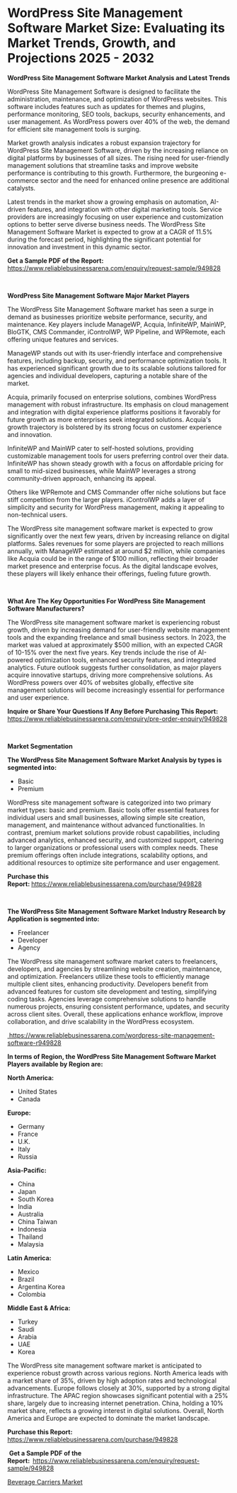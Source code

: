 <p><h1>WordPress Site Management Software Market Size: Evaluating its Market Trends, Growth, and Projections 2025 - 2032</h1></p><p><strong>WordPress Site Management Software Market Analysis and Latest Trends</strong></p>
<p><p>WordPress Site Management Software is designed to facilitate the administration, maintenance, and optimization of WordPress websites. This software includes features such as updates for themes and plugins, performance monitoring, SEO tools, backups, security enhancements, and user management. As WordPress powers over 40% of the web, the demand for efficient site management tools is surging.</p><p>Market growth analysis indicates a robust expansion trajectory for WordPress Site Management Software, driven by the increasing reliance on digital platforms by businesses of all sizes. The rising need for user-friendly management solutions that streamline tasks and improve website performance is contributing to this growth. Furthermore, the burgeoning e-commerce sector and the need for enhanced online presence are additional catalysts.</p><p>Latest trends in the market show a growing emphasis on automation, AI-driven features, and integration with other digital marketing tools. Service providers are increasingly focusing on user experience and customization options to better serve diverse business needs. The WordPress Site Management Software Market is expected to grow at a CAGR of 11.5% during the forecast period, highlighting the significant potential for innovation and investment in this dynamic sector.</p></p>
<p><strong>Get a Sample PDF of the Report:&nbsp;</strong> <a href="https://www.reliablebusinessarena.com/enquiry/request-sample/949828?utm_campaign=3010&utm_medium=2&utm_source=Github&utm_content=ia&utm_term=05032025&utm_id=wordpress-site-management-software">https://www.reliablebusinessarena.com/enquiry/request-sample/949828</a></p>
<p>&nbsp;</p>
<p><strong>WordPress Site Management Software Major Market Players</strong></p>
<p><p>The WordPress Site Management Software market has seen a surge in demand as businesses prioritize website performance, security, and maintenance. Key players include ManageWP, Acquia, InfiniteWP, MainWP, BloGTK, CMS Commander, iControlWP, WP Pipeline, and WPRemote, each offering unique features and services.</p><p>ManageWP stands out with its user-friendly interface and comprehensive features, including backup, security, and performance optimization tools. It has experienced significant growth due to its scalable solutions tailored for agencies and individual developers, capturing a notable share of the market.</p><p>Acquia, primarily focused on enterprise solutions, combines WordPress management with robust infrastructure. Its emphasis on cloud management and integration with digital experience platforms positions it favorably for future growth as more enterprises seek integrated solutions. Acquia's growth trajectory is bolstered by its strong focus on customer experience and innovation.</p><p>InfiniteWP and MainWP cater to self-hosted solutions, providing customizable management tools for users preferring control over their data. InfiniteWP has shown steady growth with a focus on affordable pricing for small to mid-sized businesses, while MainWP leverages a strong community-driven approach, enhancing its appeal.</p><p>Others like WPRemote and CMS Commander offer niche solutions but face stiff competition from the larger players. iControlWP adds a layer of simplicity and security for WordPress management, making it appealing to non-technical users.</p><p>The WordPress site management software market is expected to grow significantly over the next few years, driven by increasing reliance on digital platforms. Sales revenues for some players are projected to reach millions annually, with ManageWP estimated at around $2 million, while companies like Acquia could be in the range of $100 million, reflecting their broader market presence and enterprise focus. As the digital landscape evolves, these players will likely enhance their offerings, fueling future growth.</p></p>
<p>&nbsp;</p>
<p><strong>What Are The Key Opportunities For WordPress Site Management Software Manufacturers?</strong></p>
<p><p>The WordPress site management software market is experiencing robust growth, driven by increasing demand for user-friendly website management tools and the expanding freelance and small business sectors. In 2023, the market was valued at approximately $500 million, with an expected CAGR of 10-15% over the next five years. Key trends include the rise of AI-powered optimization tools, enhanced security features, and integrated analytics. Future outlook suggests further consolidation, as major players acquire innovative startups, driving more comprehensive solutions. As WordPress powers over 40% of websites globally, effective site management solutions will become increasingly essential for performance and user experience.</p></p>
<p><strong>Inquire or Share Your Questions If Any Before Purchasing This Report:</strong> <a href="https://www.reliablebusinessarena.com/enquiry/pre-order-enquiry/949828?utm_campaign=3010&utm_medium=2&utm_source=Github&utm_content=ia&utm_term=05032025&utm_id=wordpress-site-management-software">https://www.reliablebusinessarena.com/enquiry/pre-order-enquiry/949828</a></p>
<p>&nbsp;</p>
<p><strong>Market Segmentation</strong></p>
<p><strong>The WordPress Site Management Software Market Analysis by types is segmented into:</strong></p>
<p><ul><li>Basic</li><li>Premium</li></ul></p>
<p><p>WordPress site management software is categorized into two primary market types: basic and premium. Basic tools offer essential features for individual users and small businesses, allowing simple site creation, management, and maintenance without advanced functionalities. In contrast, premium market solutions provide robust capabilities, including advanced analytics, enhanced security, and customized support, catering to larger organizations or professional users with complex needs. These premium offerings often include integrations, scalability options, and additional resources to optimize site performance and user engagement.</p></p>
<p><strong>Purchase this Report:&nbsp;</strong><a href="https://www.reliablebusinessarena.com/purchase/949828?utm_campaign=3010&utm_medium=2&utm_source=Github&utm_content=ia&utm_term=05032025&utm_id=wordpress-site-management-software">https://www.reliablebusinessarena.com/purchase/949828</a></p>
<p>&nbsp;</p>
<p><strong>The WordPress Site Management Software Market Industry Research by Application is segmented into:</strong></p>
<p><ul><li>Freelancer</li><li>Developer</li><li>Agency</li></ul></p>
<p><p>The WordPress site management software market caters to freelancers, developers, and agencies by streamlining website creation, maintenance, and optimization. Freelancers utilize these tools to efficiently manage multiple client sites, enhancing productivity. Developers benefit from advanced features for custom site development and testing, simplifying coding tasks. Agencies leverage comprehensive solutions to handle numerous projects, ensuring consistent performance, updates, and security across client sites. Overall, these applications enhance workflow, improve collaboration, and drive scalability in the WordPress ecosystem.</p></p>
<p><a href="https://www.reliablebusinessarena.com/wordpress-site-management-software-r949828?utm_campaign=3010&utm_medium=2&utm_source=Github&utm_content=ia&utm_term=05032025&utm_id=wordpress-site-management-software">&nbsp;https://www.reliablebusinessarena.com/wordpress-site-management-software-r949828</a></p>
<p><strong>In terms of Region, the WordPress Site Management Software Market Players available by Region are:</strong></p>
<p>
    <p> <strong> North America: </strong>
        <ul>
            <li>United States</li>
            <li>Canada</li>
        </ul>
        </p> 
    <p> <strong> Europe: </strong>
        <ul>
            <li>Germany</li>
            <li>France</li>
            <li>U.K.</li>
            <li>Italy</li>
            <li>Russia</li>
        </ul>
        </p> 
    <p> <strong> Asia-Pacific: </strong>
        <ul>
            <li>China</li>
            <li>Japan</li>
            <li>South Korea</li>
            <li>India</li>
            <li>Australia</li>
            <li>China Taiwan</li>
            <li>Indonesia</li>
            <li>Thailand</li>
            <li>Malaysia</li>
        </ul>
        </p> 
    <p> <strong> Latin America: </strong>
        <ul>
            <li>Mexico</li>
            <li>Brazil</li>
            <li>Argentina Korea</li>
            <li>Colombia</li>
        </ul>
        </p> 
    <p> <strong> Middle East & Africa: </strong>
        <ul>
            <li>Turkey</li>
            <li>Saudi</li>
            <li>Arabia</li>
            <li>UAE</li>
            <li>Korea</li>
        </ul>
    </p>
    </p>
<p><p>The WordPress site management software market is anticipated to experience robust growth across various regions. North America leads with a market share of 35%, driven by high adoption rates and technological advancements. Europe follows closely at 30%, supported by a strong digital infrastructure. The APAC region showcases significant potential with a 25% share, largely due to increasing internet penetration. China, holding a 10% market share, reflects a growing interest in digital solutions. Overall, North America and Europe are expected to dominate the market landscape.</p></p>
<p><strong>Purchase this Report: </strong><a href="https://www.reliablebusinessarena.com/purchase/949828?utm_campaign=3010&utm_medium=2&utm_source=Github&utm_content=ia&utm_term=05032025&utm_id=wordpress-site-management-software">https://www.reliablebusinessarena.com/purchase/949828</a></p>
<p>&nbsp;<strong>Get a Sample PDF of the Report:&nbsp;&nbsp;</strong><a href="https://www.reliablebusinessarena.com/enquiry/request-sample/949828?utm_campaign=3010&utm_medium=2&utm_source=Github&utm_content=ia&utm_term=05032025&utm_id=wordpress-site-management-software">https://www.reliablebusinessarena.com/enquiry/request-sample/949828</a></p>
<p><strong></strong></p>
<p><p><a href="https://github.com/alasmyayock/Market-Research-Report-List-1/blob/main/beverage-carriers-market.md?utm_campaign=3010&utm_medium=2&utm_source=Github&utm_content=ia&utm_term=05032025&utm_id=wordpress-site-management-software">Beverage Carriers Market</a></p></p>